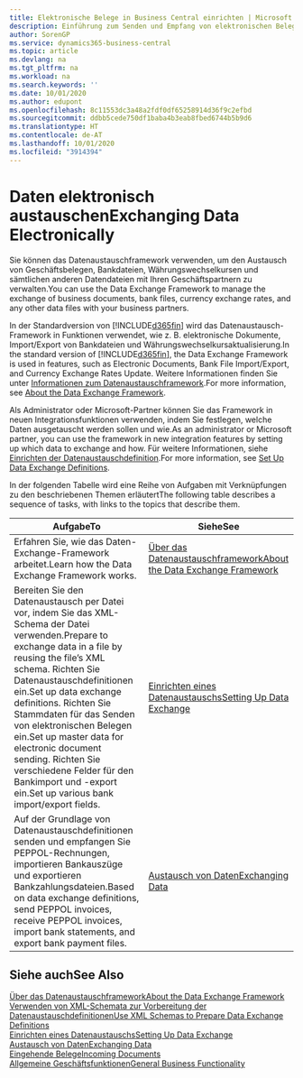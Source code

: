 ```yaml
---
title: Elektronische Belege in Business Central einrichten | Microsoft Docs
description: Einführung zum Senden und Empfang von elektronischen Belegen in Business Central.
author: SorenGP
ms.service: dynamics365-business-central
ms.topic: article
ms.devlang: na
ms.tgt_pltfrm: na
ms.workload: na
ms.search.keywords: ''
ms.date: 10/01/2020
ms.author: edupont
ms.openlocfilehash: 8c11553dc3a48a2fdf0df65258914d36f9c2efbd
ms.sourcegitcommit: ddbb5cede750df1baba4b3eab8fbed6744b5b9d6
ms.translationtype: HT
ms.contentlocale: de-AT
ms.lasthandoff: 10/01/2020
ms.locfileid: "3914394"
---
```

# <a name="exchanging-data-electronically"></a><span data-ttu-id="5b108-103">Daten elektronisch austauschen</span><span class="sxs-lookup"><span data-stu-id="5b108-103">Exchanging Data Electronically</span></span>
<span data-ttu-id="5b108-104">Sie können das Datenaustauschframework verwenden, um den Austausch von Geschäftsbelegen, Bankdateien, Währungswechselkursen und sämtlichen anderen Datendateien mit Ihren Geschäftspartnern zu verwalten.</span><span class="sxs-lookup"><span data-stu-id="5b108-104">You can use the Data Exchange Framework to manage the exchange of business documents, bank files, currency exchange rates, and any other data files with your business partners.</span></span>

<span data-ttu-id="5b108-105">In der Standardversion von [!INCLUDE[d365fin](includes/d365fin_md.md)] wird das Datenaustausch-Framework in Funktionen verwendet, wie z. B. elektronische Dokumente, Import/Export von Bankdateien und Währungswechselkursaktualisierung.</span><span class="sxs-lookup"><span data-stu-id="5b108-105">In the standard version of [!INCLUDE[d365fin](includes/d365fin_md.md)], the Data Exchange Framework is used in features, such as Electronic Documents, Bank File Import/Export, and Currency Exchange Rates Update.</span></span> <span data-ttu-id="5b108-106">Weitere Informationen finden Sie unter [Informationen zum Datenaustauschframework](across-about-the-data-exchange-framework.md).</span><span class="sxs-lookup"><span data-stu-id="5b108-106">For more information, see [About the Data Exchange Framework](across-about-the-data-exchange-framework.md).</span></span>

<span data-ttu-id="5b108-107">Als Administrator oder Microsoft-Partner können Sie das Framework in neuen Integrationsfunktionen verwenden, indem Sie festlegen, welche Daten ausgetauscht werden sollen und wie.</span><span class="sxs-lookup"><span data-stu-id="5b108-107">As an administrator or Microsoft partner, you can use the framework in new integration features by setting up which data to exchange and how.</span></span> <span data-ttu-id="5b108-108">Für weitere Informationen, siehe [Einrichten der Datenaustauschdefinition](across-how-to-set-up-data-exchange-definitions.md).</span><span class="sxs-lookup"><span data-stu-id="5b108-108">For more information, see [Set Up Data Exchange Definitions](across-how-to-set-up-data-exchange-definitions.md).</span></span>

<span data-ttu-id="5b108-109">In der folgenden Tabelle wird eine Reihe von Aufgaben mit Verknüpfungen zu den beschriebenen Themen erläutert</span><span class="sxs-lookup"><span data-stu-id="5b108-109">The following table describes a sequence of tasks, with links to the topics that describe them.</span></span>  

|<span data-ttu-id="5b108-110">Aufgabe</span><span class="sxs-lookup"><span data-stu-id="5b108-110">To</span></span>|<span data-ttu-id="5b108-111">Siehe</span><span class="sxs-lookup"><span data-stu-id="5b108-111">See</span></span>|  
|--------|---------|  
|<span data-ttu-id="5b108-112">Erfahren Sie, wie das Daten-Exchange-Framework arbeitet.</span><span class="sxs-lookup"><span data-stu-id="5b108-112">Learn how the Data Exchange Framework works.</span></span>|[<span data-ttu-id="5b108-113">Über das Datenaustauschframework</span><span class="sxs-lookup"><span data-stu-id="5b108-113">About the Data Exchange Framework</span></span>](across-about-the-data-exchange-framework.md)|  
|<span data-ttu-id="5b108-114">Bereiten Sie den Datenaustausch per Datei vor, indem Sie das XML-Schema der Datei verwenden.</span><span class="sxs-lookup"><span data-stu-id="5b108-114">Prepare to exchange data in a file by reusing the file’s XML schema.</span></span> <span data-ttu-id="5b108-115">Richten Sie Datenaustauschdefinitionen ein.</span><span class="sxs-lookup"><span data-stu-id="5b108-115">Set up data exchange definitions.</span></span> <span data-ttu-id="5b108-116">Richten Sie Stammdaten für das Senden von elektronischen Belegen ein.</span><span class="sxs-lookup"><span data-stu-id="5b108-116">Set up master data for electronic document sending.</span></span> <span data-ttu-id="5b108-117">Richten Sie verschiedene Felder für den Bankimport und -export ein.</span><span class="sxs-lookup"><span data-stu-id="5b108-117">Set up various bank import/export fields.</span></span>|[<span data-ttu-id="5b108-118">Einrichten eines Datenaustauschs</span><span class="sxs-lookup"><span data-stu-id="5b108-118">Setting Up Data Exchange</span></span>](across-set-up-data-exchange.md)|  
|<span data-ttu-id="5b108-119">Auf der Grundlage von Datenaustauschdefinitionen senden und empfangen Sie PEPPOL-Rechnungen, importieren Bankauszüge und exportieren Bankzahlungsdateien.</span><span class="sxs-lookup"><span data-stu-id="5b108-119">Based on data exchange definitions, send PEPPOL invoices, receive PEPPOL invoices, import bank statements, and export bank payment files.</span></span>|[<span data-ttu-id="5b108-120">Austausch von Daten</span><span class="sxs-lookup"><span data-stu-id="5b108-120">Exchanging Data</span></span>](across-exchange-data.md)|  

## <a name="see-also"></a><span data-ttu-id="5b108-121">Siehe auch</span><span class="sxs-lookup"><span data-stu-id="5b108-121">See Also</span></span>  
[<span data-ttu-id="5b108-122">Über das Datenaustauschframework</span><span class="sxs-lookup"><span data-stu-id="5b108-122">About the Data Exchange Framework</span></span>](across-about-the-data-exchange-framework.md)  
[<span data-ttu-id="5b108-123">Verwenden von XML-Schemata zur Vorbereitung der Datenaustauschdefinitionen</span><span class="sxs-lookup"><span data-stu-id="5b108-123">Use XML Schemas to Prepare Data Exchange Definitions</span></span>](across-how-to-use-xml-schemas-to-prepare-data-exchange-definitions.md)  
[<span data-ttu-id="5b108-124">Einrichten eines Datenaustauschs</span><span class="sxs-lookup"><span data-stu-id="5b108-124">Setting Up Data Exchange</span></span>](across-set-up-data-exchange.md)  
[<span data-ttu-id="5b108-125">Austausch von Daten</span><span class="sxs-lookup"><span data-stu-id="5b108-125">Exchanging Data</span></span>](across-exchange-data.md)  
[<span data-ttu-id="5b108-126">Eingehende Belege</span><span class="sxs-lookup"><span data-stu-id="5b108-126">Incoming Documents</span></span>](across-income-documents.md)  
[<span data-ttu-id="5b108-127">Allgemeine Geschäftsfunktionen</span><span class="sxs-lookup"><span data-stu-id="5b108-127">General Business Functionality</span></span>](ui-across-business-areas.md)
